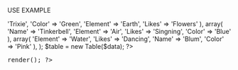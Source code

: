 USE EXAMPLE

<?php
require_once('table.php')
$data = array(
   array(
       'Name' => 'Trixie',
       'Color' => 'Green',
       'Element' => 'Earth',
       'Likes' => 'Flowers'
   ),
   array(
       'Name' => 'Tinkerbell',
       'Element' => 'Air',
       'Likes' => 'Singning',
       'Color' => 'Blue'
   ),
   array(
       'Element' => 'Water',
       'Likes' => 'Dancing',
       'Name' => 'Blum',
       'Color' => 'Pink'
   ),
);

$table = new Table($data);
?>

<!DOCTYPE html>
<html>
<head>
  <title></title>
</head>
<body>

<pre><?php $table->render(); ?></pre>

</body>
</html>
